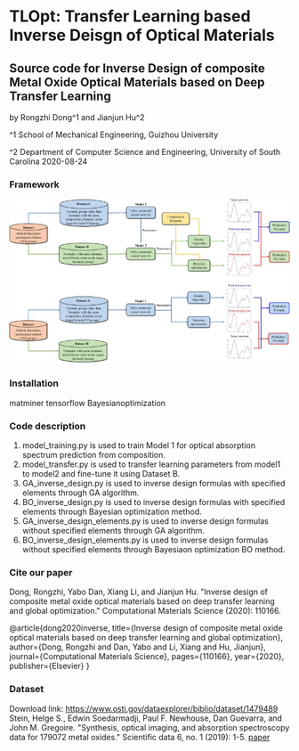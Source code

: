 # TLOpt:  Transfer Learning based Inverse Deisgn of Optical Materials 

## Source code for Inverse Design of composite Metal Oxide Optical Materials based on Deep Transfer Learning

by Rongzhi Dong^1 and Jianjun Hu^2

^1 School of Mechanical Engineering, Guizhou University

^2 Department of Computer Science and Engineering, University of South Carolina
2020-08-24


### Framework


![](framework.jpg)

### Installation

matminer
tensorflow
Bayesianoptimization

### Code description

1. model_training.py is used to train Model 1 for optical absorption spectrum prediction from composition.
2. model_transfer.py is used to transfer learning parameters from model1 to model2 and fine-tune it using Dataset B.
3. GA_inverse_design.py is used to inverse design formulas with specified elements through GA algorithm. 
4. BO_inverse_design.py is used to inverse design formulas with specified elements through Bayesian optimization method.
5. GA_inverse_design_elements.py is used to inverse design formulas without specified elements through GA algorithm.
6. BO_inverse_design_elements.py is used to inverse design formulas without specified elements through Bayesiaon optimization BO method.

### Cite our paper

Dong, Rongzhi, Yabo Dan, Xiang Li, and Jianjun Hu. "Inverse design of composite metal oxide optical materials based on deep transfer learning and global optimization." Computational Materials Science (2020): 110166.

@article{dong2020inverse,
  title={Inverse design of composite metal oxide optical materials based on deep transfer learning and global optimization},
  author={Dong, Rongzhi and Dan, Yabo and Li, Xiang and Hu, Jianjun},
  journal={Computational Materials Science},
  pages={110166},
  year={2020},
  publisher={Elsevier}
}


### Dataset

Download link: https://www.osti.gov/dataexplorer/biblio/dataset/1479489
Stein, Helge S., Edwin Soedarmadji, Paul F. Newhouse, Dan Guevarra, and John M. Gregoire. "Synthesis, optical imaging, and absorption 
spectroscopy data for 179072 metal oxides." Scientific data 6, no. 1 (2019): 1-5. [paper](https://www.nature.com/articles/s41597-019-0019-4)
